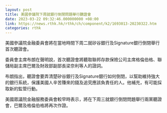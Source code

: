 ```yaml
---
layout: post
title: 美國參議院下周就銀行倒閉問題舉行聽證會
date: 2023-03-22 09:32:46.000000000 +08:00
link: https://news.rthk.hk/rthk/ch/component/k2/1693013-20230322.htm
categories: rthk
---
```


美國參議院金融委員會將在當地時間下周二就矽谷銀行及Signature銀行倒閉舉行首次聽證會。

委員會主席布朗在聲明說，首次聽證會將聽取聯邦存款保險公司主席格倫伯格、聯儲局副主席巴爾及財政部副部長梁奈利等人的證詞。

布朗指出，聽證會要弄清楚矽谷銀行及Signature銀行如何倒閉，以幫助維持強大的銀行系統，保護美國人辛苦賺來的錢及追究應該負責任的人。他補充，有可能採取新的監管行動。

美國眾議院金融服務委員會較早時表示，將在下周三就銀行倒閉問題舉行兩黨聽證會，巴爾及格倫伯格將再次作證。
